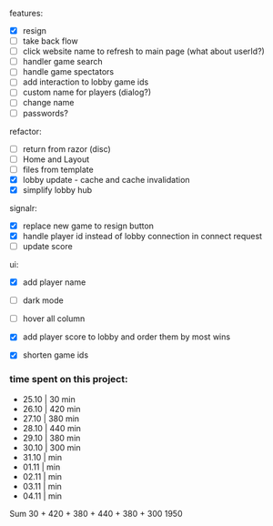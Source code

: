features:
- [x] resign
- [ ] take back flow
- [ ] click website name to refresh to main page (what about userId?)
- [ ] handler game search
- [ ] handle game spectators
- [ ] add interaction to lobby game ids
- [ ] custom name for players (dialog?)
- [ ] change name
- [ ] passwords?

refactor:
- [ ] return from razor (disc)
- [ ] Home and Layout
- [ ] files from template
- [x] lobby update - cache and cache invalidation
- [x] simplify lobby hub

signalr:
- [x] replace new game to resign button
- [x] handle player id instead of lobby connection in connect request
- [ ] update score

ui:
- [x] add player name
- [ ] dark mode
- [ ] hover all column
- [x] add player score to lobby and order them by most wins
- [x] shorten game ids





### time spent on this project:
- 25.10 | 30 min
- 26.10 | 420 min
- 27.10 | 380 min
- 28.10 | 440 min
- 29.10 | 380 min
- 30.10 | 300 min
- 31.10 |  min
- 01.11 |  min
- 02.11 |  min
- 03.11 |  min
- 04.11 |  min



Sum
30 + 420 + 380 + 440 + 380 + 300
1950

